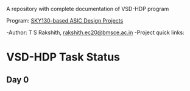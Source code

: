 A repository with complete documentation of VSD-HDP program

Program: [SKY130-based ASIC Design Projects](https://www.vlsisystemdesign.com/hdp/)

-Author: T S Rakshith, rakshith.ec20@bmsce.ac.in
-Project quick links:

# VSD-HDP Task Status

## Day 0
